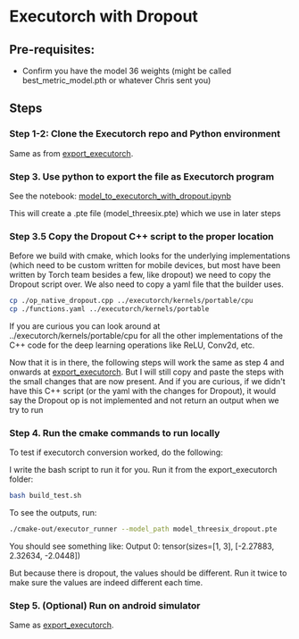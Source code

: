 # Executorch with Dropout

## Pre-requisites:

- Confirm you have the model 36 weights (might be called best_metric_model.pth or whatever Chris sent you)

## Steps

### Step 1-2: Clone the Executorch repo and Python environment

Same as from [export_executorch](../export_executorch/README.md).

### Step 3. Use python to export the file as Executorch program

See the notebook: [model_to_executorch_with_dropout.ipynb](./model_to_executorch_with_dropout.ipynb)

This will create a .pte file (model_threesix.pte) which we use in later steps

### Step 3.5 Copy the Dropout C++ script to the proper location

Before we build with cmake, which looks for the underlying implementations (which need to be custom written for mobile devices, but most have been written by Torch team besides a few, like dropout) we need to copy the Dropout script over. We also need to copy a yaml file that the builder uses.

```sh
cp ./op_native_dropout.cpp ../executorch/kernels/portable/cpu
cp ./functions.yaml ../executorch/kernels/portable
```

If you are curious you can look around at ../executorch/kernels/portable/cpu for all the other implementations of the C++ code for the deep learning operations like ReLU, Conv2d, etc.

Now that it is in there, the following steps will work the same as step 4 and onwards at [export_executorch](../export_executorch/README.md). But I will still copy and paste the steps with the small changes that are now present. And if you are curious, if we didn't have this C++ script (or the yaml with the changes for Dropout), it would say the Dropout op is not implemented and not return an output when we try to run

### Step 4. Run the cmake commands to run locally

To test if executorch conversion worked, do the following:

I write the bash script to run it for you. Run it from the export_executorch folder:

```sh
bash build_test.sh
```

To see the outputs, run:

```sh
./cmake-out/executor_runner --model_path model_threesix_dropout.pte
```

You should see something like: Output 0: tensor(sizes=[1, 3], [-2.27883, 2.32634, -2.0448])

But because there is dropout, the values should be different. Run it twice to make sure the values are indeed different each time.

### Step 5. (Optional) Run on android simulator

Same as [export_executorch](../export_executorch/README.md).